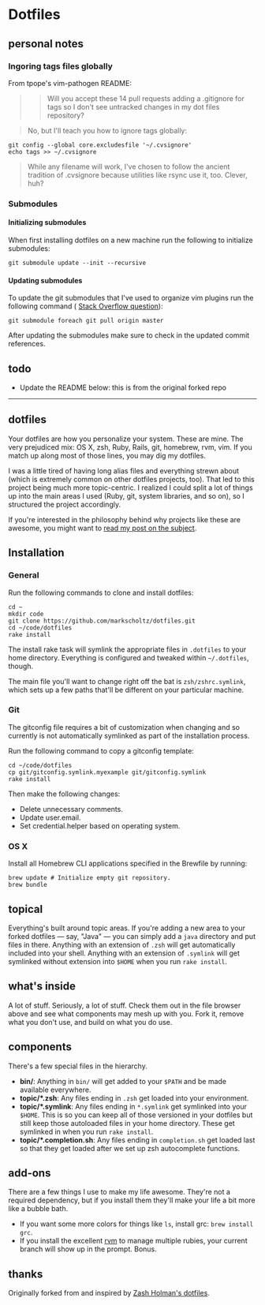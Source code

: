 # Dotfiles

## personal notes

### Ingoring tags files globally
From tpope's vim-pathogen README:

  >>Will you accept these 14 pull requests adding a .gitignore for tags so I don't see untracked changes in my dot files repository?

  >No, but I'll teach you how to ignore tags globally:

  ```
  git config --global core.excludesfile '~/.cvsignore'
  echo tags >> ~/.cvsignore
  ```

  >While any filename will work, I've chosen to follow the ancient tradition of .cvsignore because utilities like rsync use it, too. Clever, huh?

### Submodules

#### Initializing submodules

When first installing dotfiles on a new machine run the following to initialize submodules:

    git submodule update --init --recursive

#### Updating submodules

To update the git submodules that I've used to organize vim plugins run the following command (
[Stack Overflow question](http://stackoverflow.com/questions/5828324/update-git-submodule)):

  ```
  git submodule foreach git pull origin master
  ```

After updating the submodules make sure to check in the updated commit references.

## todo

* Update the README below: this is from the original forked repo

---

## dotfiles

Your dotfiles are how you personalize your system. These are mine. The very
prejudiced mix: OS X, zsh, Ruby, Rails, git, homebrew, rvm, vim. If you
match up along most of those lines, you may dig my dotfiles.

I was a little tired of having long alias files and everything strewn about
(which is extremely common on other dotfiles projects, too). That led to this
project being much more topic-centric. I realized I could split a lot of things
up into the main areas I used (Ruby, git, system libraries, and so on), so I
structured the project accordingly.

If you're interested in the philosophy behind why projects like these are
awesome, you might want to [read my post on the
subject](http://zachholman.com/2010/08/dotfiles-are-meant-to-be-forked/).

## Installation

### General

Run the following commands to clone and install dotfiles:

    cd ~
    mkdir code
    git clone https://github.com/markscholtz/dotfiles.git
    cd ~/code/dotfiles
    rake install

The install rake task will symlink the appropriate files in `.dotfiles` to your
home directory. Everything is configured and tweaked within `~/.dotfiles`,
though.

The main file you'll want to change right off the bat is `zsh/zshrc.symlink`,
which sets up a few paths that'll be different on your particular machine.

### Git

The gitconfig file requires a bit of customization when changing and so
currently is not automatically symlinked as part of the installation process.

Run the following command to copy a gitconfig template:

    cd ~/code/dotfiles
    cp git/gitconfig.symlink.myexample git/gitconfig.symlink
    rake install

Then make the following changes:

- Delete unnecessary comments.
- Update user.email.
- Set credential.helper based on operating system.

### OS X

Install all Homebrew CLI applications specified in the Brewfile by running:

    brew update # Initialize empty git repository.
    brew bundle

## topical

Everything's built around topic areas. If you're adding a new area to your
forked dotfiles — say, "Java" — you can simply add a `java` directory and put
files in there. Anything with an extension of `.zsh` will get automatically
included into your shell. Anything with an extension of `.symlink` will get
symlinked without extension into `$HOME` when you run `rake install`.

## what's inside

A lot of stuff. Seriously, a lot of stuff. Check them out in the file browser
above and see what components may mesh up with you. Fork it, remove what you
don't use, and build on what you do use.

## components

There's a few special files in the hierarchy.

- **bin/**: Anything in `bin/` will get added to your `$PATH` and be made
  available everywhere.
- **topic/\*.zsh**: Any files ending in `.zsh` get loaded into your
  environment.
- **topic/\*.symlink**: Any files ending in `*.symlink` get symlinked into
  your `$HOME`. This is so you can keep all of those versioned in your dotfiles
  but still keep those autoloaded files in your home directory. These get
  symlinked in when you run `rake install`.
- **topic/\*.completion.sh**: Any files ending in `completion.sh` get loaded
  last so that they get loaded after we set up zsh autocomplete functions.

## add-ons

There are a few things I use to make my life awesome. They're not a required
dependency, but if you install them they'll make your life a bit more like a
bubble bath.

- If you want some more colors for things like `ls`, install grc: `brew install
  grc`.
- If you install the excellent [rvm](http://rvm.beginrescueend.com) to manage
  multiple rubies, your current branch will show up in the prompt. Bonus.

## thanks

Originally forked from and inspired by [Zash Holman's
dotfiles](https://github.com/holman/dotfiles).
